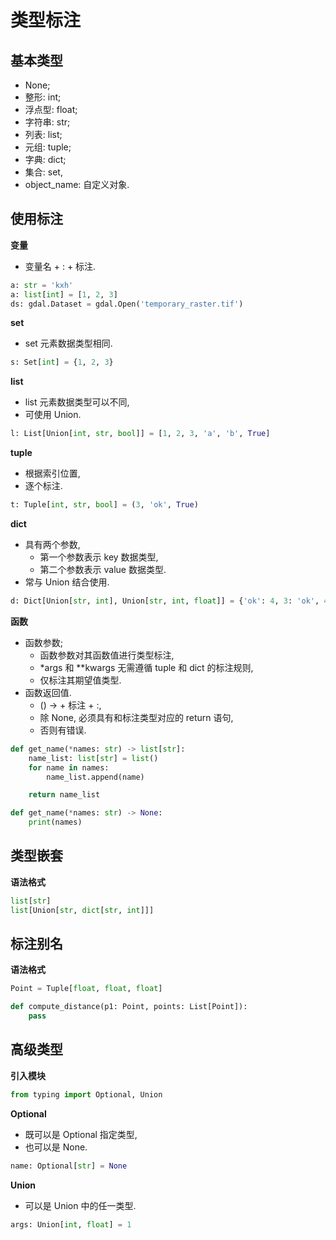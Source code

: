 # 类型标注

## 基本类型

- None;
- 整形: int;
- 浮点型: float;
- 字符串: str;
- 列表: list;
- 元组: tuple;
- 字典: dict;
- 集合: set,
- object_name: 自定义对象.

## 使用标注

**变量**

- 变量名 + : + 标注.

```python
a: str = 'kxh'
a: list[int] = [1, 2, 3]
ds: gdal.Dataset = gdal.Open('temporary_raster.tif')
```

**set**

- set 元素数据类型相同.

```python
s: Set[int] = {1, 2, 3}
```

**list**

- list 元素数据类型可以不同,
- 可使用 Union.

```python
l: List[Union[int, str, bool]] = [1, 2, 3, 'a', 'b', True]
```

**tuple**

- 根据索引位置,
- 逐个标注.

```python
t: Tuple[int, str, bool] = (3, 'ok', True)
```

**dict**

- 具有两个参数,
  - 第一个参数表示 key 数据类型,
  - 第二个参数表示 value 数据类型.
- 常与 Union 结合使用.

```python
d: Dict[Union[str, int], Union[str, int, float]] = {'ok': 4, 3: 'ok', 4: 3.2}
```

**函数**

- 函数参数;
  - 函数参数对其函数值进行类型标注,
  - \*args 和 \*\*kwargs 无需遵循 tuple 和 dict 的标注规则,
  - 仅标注其期望值类型.
- 函数返回值.
  - () -> + 标注 + :,
  - 除 None, 必须具有和标注类型对应的 return 语句,
  - 否则有错误.

```python
def get_name(*names: str) -> list[str]:
    name_list: list[str] = list()
    for name in names:
        name_list.append(name)

    return name_list

def get_name(*names: str) -> None:
    print(names)
```

## 类型嵌套

**语法格式**

```python
list[str]
list[Union[str, dict[str, int]]]
```

## 标注别名

**语法格式**

```python
Point = Tuple[float, float, float]

def compute_distance(p1: Point, points: List[Point]):
    pass
```

## 高级类型

**引入模块**

```python
from typing import Optional, Union
```

**Optional**

- 既可以是 Optional 指定类型,
- 也可以是 None.

```python
name: Optional[str] = None
```

**Union**

- 可以是 Union 中的任一类型.

```python
args: Union[int, float] = 1
```
